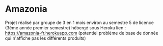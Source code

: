 # Amazonia
Projet réalisé par groupe de 3 en 1 mois environ au semestre 5 de licence (3ème année premier semestre)
hébergé sous Heroku 
lien : https://amazonia-fr.herokuapp.com
(potentiel problème de base de donnée qui n'affiche pas les différents produits)
